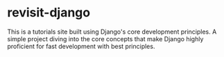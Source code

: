 # revisit-django

This is a tutorials site built using Django's core development principles.
A simple project diving into the core concepts that make Django highly proficient for fast development with best principles.

